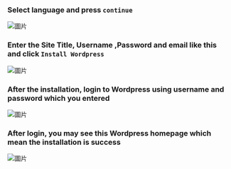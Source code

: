 
### Select language and press `continue`

![圖片](https://user-images.githubusercontent.com/74434769/141368170-f6897d47-ff02-4bbe-8b90-e98690258f41.png)

### Enter the Site Title, Username ,Password and email like this and click `Install Wordpress`

![圖片](https://user-images.githubusercontent.com/74434769/141368386-32cd1b29-6b64-4676-bef2-6459700c1de4.png)

### After the installation, login to Wordpress using username and password which you entered

![圖片](https://user-images.githubusercontent.com/74434769/141368523-2105c97c-5ab4-42a5-952c-41c40c04be72.png)

### After login, you may see this Wordpress homepage which mean the installation is success

![圖片](https://user-images.githubusercontent.com/74434769/141368762-c559c00b-1ab5-4c20-94b9-bbb7512a976e.png)

